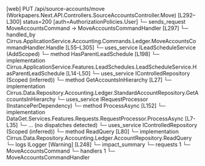 [web] PUT /api/source-accounts/move  (Workpapers.Next.API.Controllers.SourceAccountsController.Move)  [L292–L300] status=200 [auth=AuthorizationPolicies.User]
  └─ sends_request MoveAccountsCommand -> MoveAccountsCommandHandler [L297]
    └─ handled_by Cirrus.ApplicationService.Accounting.Commands.Ledger.MoveAccountsCommandHandler.Handle [L55–L305]
      └─ uses_service ILeadScheduleService (AddScoped)
        └─ method HasParentLeadSchedule [L198]
          └─ implementation Cirrus.ApplicationService.Features.LeadSchedules.LeadScheduleService.HasParentLeadSchedule [L14-L50]
            └─ uses_service IControlledRepository<StandardAccount> (Scoped (inferred))
              └─ method GetAccountsInHierarchy [L27]
                └─ implementation Cirrus.Data.Repository.Accounting.Ledger.StandardAccountRepository.GetAccountsInHierarchy
      └─ uses_service IRequestProcessor (InstancePerDependency)
        └─ method ProcessAsync [L152]
          └─ implementation DataGet.Services.Features.Requests.RequestProcessor.ProcessAsync [L7-L35]
            └─ ... (no dispatches detected)
      └─ uses_service IControlledRepository<Account> (Scoped (inferred))
        └─ method ReadQuery [L80]
          └─ implementation Cirrus.Data.Repository.Accounting.Ledger.AccountRepository.ReadQuery
      └─ logs ILogger [Warning] [L248]
  └─ impact_summary
    └─ requests 1
      └─ MoveAccountsCommand
    └─ handlers 1
      └─ MoveAccountsCommandHandler

